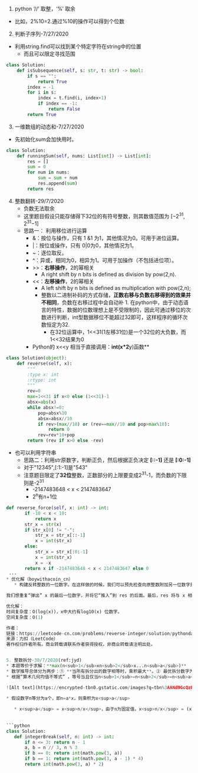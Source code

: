 

1. python ‘//’ 取整，‘%’ 取余
* 比如，2%10=2.通过%10的操作可以得到个位数


2. 判断子序列-7/27/2020
* 利用string.find可以找到某个特定字符在string中的位置
   * 而且可以限定寻找范围
```python
class Solution:
    def isSubsequence(self, s: str, t: str) -> bool:
        if s == "":
            return True
        index = -1
        for i in s:
            index = t.find(i, index+1)
            if index == -1:
                return False
        return True
```

3. 一维数组的动态和-7/27/2020
  * 先初始化sum会加快用时。
```Python
class Solution:
    def runningSum(self, nums: List[int]) -> List[int]:
        res = []
        sum = 0
        for num in nums:
            sum = sum + num
            res.append(sum)
        return res
```

4. 整数翻转-29/7/2020
    * 负数无法取余
    * 这里题目假设只能存储得下32位的有符号整数，则其数值范围为 [−2<sup>31</sup>,  2<sup>31</sup>−1]
    * 思路一： 利用移位进行运算
        * &：按位与操作，只有 1 &1 为1，其他情况为0。可用于进位运算。
        * |：按位或操作，只有 0|0为0，其他情况为1。
        * ~：逐位取反。
        * ^：异或，相同为0，相异为1。可用于加操作（不包括进位项）。
        * \>>：**右移操作**，2的幂相关
            * A right shift by n bits is defined as division by pow(2,n). 
        * \<<：**左移操作**，2的幂相关
            * A left shift by n bits is defined as multiplication with pow(2,n);
            * 整数以二进制补码的方式存储，**正数右移与负数右移得到的效果并不相同**，负数在右移过程中会自动补 1. 在python中，由于动态语言的特性，数据的位数理想上是不受限制的，因此可通过移位的次数进行判断，int型数据移位不能超过32即可，这样程序的循环次数恒定为32.
                * 在32位运算中，1<<31(1左移31位)是一个32位的大负数，而1<<32结果为0
        * Python的 x<<y 相当于直接调用：**int(x*2**y)函数**
```python
class Solution(object):
    def reverse(self, x):
        """
        :type x: int
        :rtype: int
        """
        rev=0
        max=1<<31 if x<0 else (1<<31)-1
        absx=abs(x)
        while absx!=0:
            pop=absx%10
            absx=absx//10
            if rev>(max//10) or (rev==max//10 and pop>max%10):
                return 0
            rev=rev*10+pop
        return (rev if x>0 else -rev)

```
* 也可以利用字符串
    * 思路二：利用str原数字，判断正负，然后根据正负决定 **[::-1]** 还是 **[:0:-1]**
    * 对于"12345",[:1:-1]是"543"
    * 注意题目限定了**32位**整数，正数部分的上限要变成2<sup>31</sup>-1，而负数的下限则是-2<sup>31</sup>
        * -2147483648 < x < 2147483647 
        * 2<sup>n</sup>有n+1位
 ```python
 def reverse_force(self, x: int) -> int:
        if -10 < x < 10:
            return x
        str_x = str(x)
        if str_x[0] != "-":
            str_x = str_x[::-1]
            x = int(str_x)
        else:
            str_x = str_x[:0:-1]
            x = int(str_x)
            x = -x
        return x if -2147483648 < x < 2147483647 else 0
  ···
* 优化解（boywithacoin_cn）
    * 构建反转整数的一位数字。在这样做的时候，我们可以预先检查向原整数附加另一位数字是否会导致溢出。反转整数的方法可以与反转字符串进行类比。

我们想重复“弹出” x 的最后一位数字，并将它“推入”到 res 的后面。最后，res 将与 x 相反。

优化解：
时间复杂度：O(log(x))，x中大约有log10(x) 位数字。
空间复杂度：O(1)

作者：
链接：https://leetcode-cn.com/problems/reverse-integer/solution/pythondan-chu-he-tui-ru-shu-zi-yi-chu-qian-jin-xin/
来源：力扣（LeetCode）
著作权归作者所有。商业转载请联系作者获得授权，非商业转载请注明出处。


5. 整数拆分-30/7/2020(ref:jyd)
* 本题等价于求解：**max(n<sub>1</sub>xn<sub>2</sub>x...n<sub>a</sub>)**
* 数学推导总体分为两步：① **当所有拆分出的数字相等时，乘积最大**。② 最优拆分数字为 3
* 根据“算术几何均值不等式” ，等号当且仅当n<sub>1</sub>=n<sub>2</sub>=n<sub>a</sub>时成立

![Alt text](https://encrypted-tbn0.gstatic.com/images?q=tbn%3AANd9GcQzHsJCTwM2yRSWOYV7dwwriLwhb0tbdc1Zog&usqp=CAU "Optional title")
    
* 假设数字n等分为a个，即n=a*x，则乘积为x<sup>a</sup>

    * x<sup>a</sup> = x<sup>n/x</sup>，由于n为固定值，x<sup>n/x</sup> = (x<sup>1/x</sup>)<sup>n</sup>, 因此当 (x<sup>1/x</sup>)最大时乘积最大，通过对该函数求极值，发现x=3时乘积最大，因此只需将数字n尽可能以因子3等分即可
    
    
```python
class Solution:
    def integerBreak(self, n: int) -> int:
        if n <= 3: return n - 1
        a, b = n // 3, n % 3
        if b == 0: return int(math.pow(3, a))
        if b == 1: return int(math.pow(3, a - 1) * 4)
        return int(math.pow(3, a) * 2)
```
